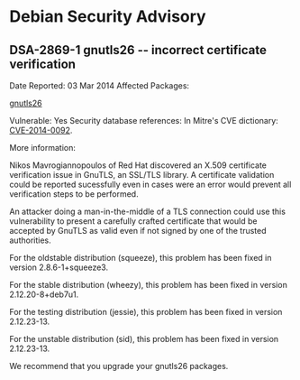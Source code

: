 
Debian Security Advisory
========================


DSA-2869-1 gnutls26 -- incorrect certificate verification
---------------------------------------------------------



Date Reported:
03 Mar 2014
Affected Packages:

[gnutls26](https://packages.debian.org/src:gnutls26)

Vulnerable:
Yes
Security database references:
In Mitre's CVE dictionary: [CVE-2014-0092](https://security-tracker.debian.org/tracker/CVE-2014-0092).  

More information:

Nikos Mavrogiannopoulos of Red Hat discovered an X.509 certificate
verification issue in GnuTLS, an SSL/TLS library. A certificate
validation could be reported sucessfully even in cases were an error
would prevent all verification steps to be performed.


An attacker doing a man-in-the-middle of a TLS connection could use this
vulnerability to present a carefully crafted certificate that would be
accepted by GnuTLS as valid even if not signed by one of the trusted
authorities.


For the oldstable distribution (squeeze), this problem has been fixed in
version 2.8.6-1+squeeze3.


For the stable distribution (wheezy), this problem has been fixed in
version 2.12.20-8+deb7u1.


For the testing distribution (jessie), this problem has been fixed in
version 2.12.23-13.


For the unstable distribution (sid), this problem has been fixed in
version 2.12.23-13.


We recommend that you upgrade your gnutls26 packages.






